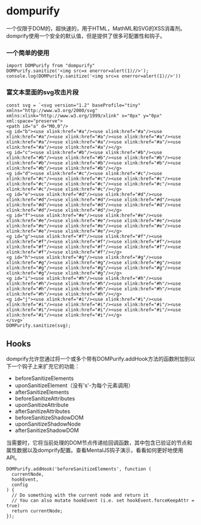 <script setup>
    import DOMPurify from "dompurify"
    DOMPurify.sanitize('<img src=x onerror=alert(1)//>');
</script>

# dompurify

一个仅限于DOM的，超快速的，用于HTML，MathML和SVG的XSS消毒剂。domprify使用一个安全的默认值，但是提供了很多可配置性和钩子。

### 一个简单的使用

```
import DOMPurify from "dompurify"
DOMPurify.sanitize('<img src=x onerror=alert(1)//>');
console.log(DOMPurify.sanitize('<img src=x onerror=alert(1)//>'))
```

### 富文本里面的svg攻击片段

```
const svg = `<svg version="1.2" baseProfile="tiny" xmlns="http://www.w3.org/2000/svg" xmlns:xlink="http://www.w3.org/1999/xlink" x="0px" y="0px" xml:space="preserve">
<path id="a" d="M0,0"/>
<g id="b"><use xlink:href="#a"/><use xlink:href="#a"/><use xlink:href="#a"/><use xlink:href="#a"/><use xlink:href="#a"/><use xlink:href="#a"/><use xlink:href="#a"/><use xlink:href="#a"/><use xlink:href="#a"/><use xlink:href="#a"/></g>
<g id="c"><use xlink:href="#b"/><use xlink:href="#b"/><use xlink:href="#b"/><use xlink:href="#b"/><use xlink:href="#b"/><use xlink:href="#b"/><use xlink:href="#b"/><use xlink:href="#b"/><use xlink:href="#b"/><use xlink:href="#b"/></g>
<g id="d"><use xlink:href="#c"/><use xlink:href="#c"/><use xlink:href="#c"/><use xlink:href="#c"/><use xlink:href="#c"/><use xlink:href="#c"/><use xlink:href="#c"/><use xlink:href="#c"/><use xlink:href="#c"/><use xlink:href="#c"/></g>
<g id="e"><use xlink:href="#d"/><use xlink:href="#d"/><use xlink:href="#d"/><use xlink:href="#d"/><use xlink:href="#d"/><use xlink:href="#d"/><use xlink:href="#d"/><use xlink:href="#d"/><use xlink:href="#d"/><use xlink:href="#d"/></g>
<g id="f"><use xlink:href="#e"/><use xlink:href="#e"/><use xlink:href="#e"/><use xlink:href="#e"/><use xlink:href="#e"/><use xlink:href="#e"/><use xlink:href="#e"/><use xlink:href="#e"/><use xlink:href="#e"/><use xlink:href="#e"/></g>
<g id="g"><use xlink:href="#f"/><use xlink:href="#f"/><use xlink:href="#f"/><use xlink:href="#f"/><use xlink:href="#f"/><use xlink:href="#f"/><use xlink:href="#f"/><use xlink:href="#f"/><use xlink:href="#f"/><use xlink:href="#f"/></g>
<g id="h"><use xlink:href="#g"/><use xlink:href="#g"/><use xlink:href="#g"/><use xlink:href="#g"/><use xlink:href="#g"/><use xlink:href="#g"/><use xlink:href="#g"/><use xlink:href="#g"/><use xlink:href="#g"/><use xlink:href="#g"/></g>
<g id="i"><use xlink:href="#h"/><use xlink:href="#h"/><use xlink:href="#h"/><use xlink:href="#h"/><use xlink:href="#h"/><use xlink:href="#h"/><use xlink:href="#h"/><use xlink:href="#h"/><use xlink:href="#h"/><use xlink:href="#h"/></g>
<g id="j"><use xlink:href="#i"/><use xlink:href="#i"/><use xlink:href="#i"/><use xlink:href="#i"/><use xlink:href="#i"/><use xlink:href="#i"/><use xlink:href="#i"/><use xlink:href="#i"/><use xlink:href="#i"/><use xlink:href="#i"/></g>
</svg>`
DOMPurify.sanitize(svg);

```

## Hooks

domprify允许您通过将一个或多个带有DOMPurify.addHook方法的函数附加到以下一个钩子上来扩充它的功能：

- beforeSanitizeElements
- uponSanitizeElement（没有's'-为每个元素调用）
- afterSanitizeElements
- beforeSanitizeAttributes
- uponSanitizeAttribute
- afterSanitizeAttributes
- beforeSanitizeShadowDOM
- uponSanitizeShadowNode
- afterSanitizeShadowDOM

当需要时，它将当前处理的DOM节点传递给回调函数，其中包含已验证的节点和属性数据以及domprify配置。查看MentalJS钩子演示，看看如何更好地使用API。

```
DOMPurify.addHook('beforeSanitizeElements', function (
  currentNode,
  hookEvent,
  config
) {
  // Do something with the current node and return it
  // You can also mutate hookEvent (i.e. set hookEvent.forceKeepAttr = true)
  return currentNode;
});
```
